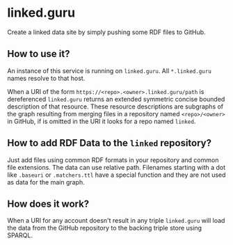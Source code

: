 # linked.guru

Create a linked data site by simply pushing some RDF files to GitHub.

## How to use it?

An instance of this service is running on `linked.guru`. All `*.linked.guru` names resolve to that host.

When a URI of the form `https://<repo>.<owner>.linked.guru/path` is dereferenced 
`linked.guru` returns an extended symmetric concise bounded description of that 
resource. These resource descriptions are subgraphs of the graph resulting from 
merging files in a repository named `<repo>/<owner>` in GitHub, if <repo> is 
omitted in the URI it looks for a repo named `linked`.

## How to add RDF Data to the `linked` repository?

Just add files using common RDF formats in your repository and common file 
extensions. The data can use relative path. Filenames starting with a dot like 
`.baseuri` or `.matchers.ttl` have a special function and they are not used as 
data for the main graph.

## How does it work?

When a URI for any account doesn't result in any triple `linked.guru` will load 
the data from the GitHub repository to the backing triple store using SPARQL. 



